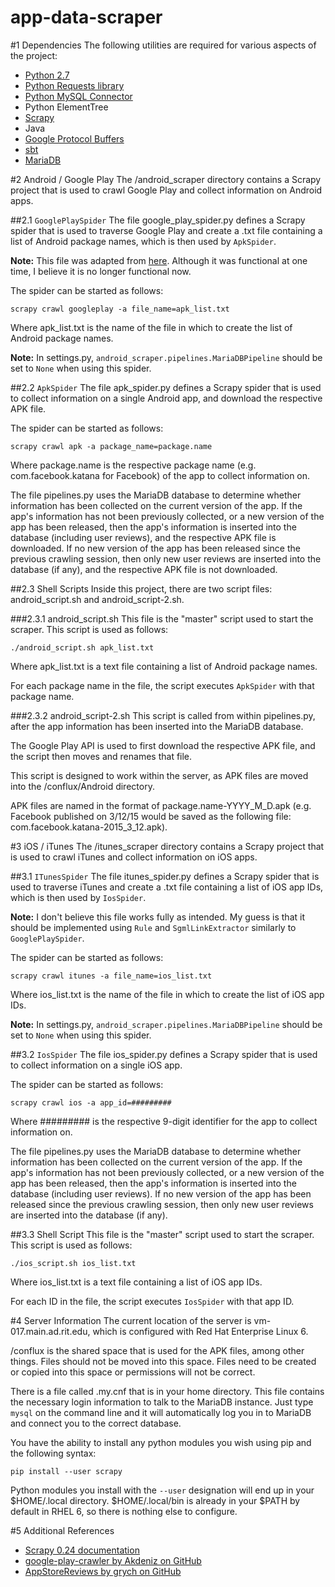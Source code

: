 app-data-scraper
=================
#1 Dependencies
The following utilities are required for various aspects of the project:

* [Python 2.7](https://www.python.org/download/releases/2.7/)
* [Python Requests library](http://docs.python-requests.org/en/latest/)
* [Python MySQL Connector](https://pypi.python.org/pypi/MySQL-python)
* Python ElementTree
* [Scrapy](http://scrapy.org)
* Java
* [Google Protocol Buffers](https://developers.google.com/protocol-buffers/)
* [sbt](http://www.scala-sbt.org/release/tutorial/Setup.html)
* [MariaDB](https://mariadb.com)

#2 Android / Google Play
The /android_scraper directory contains a Scrapy project that is used to crawl Google Play and collect information on Android apps.

##2.1 ```GooglePlaySpider```
The file google\_play_spider.py defines a Scrapy spider that is used to traverse Google Play and create a .txt file containing a list of Android package names, which is then used by ```ApkSpider```.

**Note:** This file was adapted from [here](https://github.com/anderson916/google-play-crawler). Although it was functional at one time, I believe it is no longer functional now.

The spider can be started as follows:

```scrapy crawl googleplay -a file_name=apk_list.txt```

Where apk_list.txt is the name of the file in which to create the list of Android package names.

**Note:** In settings.py, ```android_scraper.pipelines.MariaDBPipeline``` should be set to ```None``` when using this spider.

##2.2 ```ApkSpider```
The file apk_spider.py defines a Scrapy spider that is used to collect information on a single Android app, and download the respective APK file.

The spider can be started as follows:

```scrapy crawl apk -a package_name=package.name```

Where package.name is the respective package name (e.g. com.facebook.katana for Facebook) of the app to collect information on.

The file pipelines.py uses the MariaDB database to determine whether information has been collected on the current version of the app. If the app's information has not been previously collected, or a new version of the app has been released, then the app's information is inserted into the database (including user reviews), and the respective APK file is downloaded. If no new version of the app has been released since the previous crawling session, then only new user reviews are inserted into the database (if any), and the respective APK file is not downloaded.

##2.3 Shell Scripts
Inside this project, there are two script files: android\_script.sh and android_script-2.sh.

###2.3.1 android_script.sh
This file is the "master" script used to start the scraper. This script is used as follows:

```./android_script.sh apk_list.txt```

Where apk_list.txt is a text file containing a list of Android package names.

For each package name in the file, the script executes ```ApkSpider``` with that package name.

###2.3.2 android_script-2.sh
This script is called from within pipelines.py, after the app information has been inserted into the MariaDB database.

The Google Play API is used to first download the respective APK file, and the script then moves and renames that file.

This script is designed to work within the server, as APK files are moved into the /conflux/Android directory.

APK files are named in the format of package.name-YYYY\_M_D.apk (e.g. Facebook published on 3/12/15 would be saved as the following file: com.facebook.katana-2015\_3\_12.apk).

#3 iOS / iTunes
The /itunes_scraper directory contains a Scrapy project that is used to crawl iTunes and collect information on iOS apps.

##3.1 ```ITunesSpider```
The file itunes_spider.py defines a Scrapy spider that is used to traverse iTunes and create a .txt file containing a list of iOS app IDs, which is then used by ```IosSpider```.

**Note:** I don't believe this file works fully as intended. My guess is that it should be implemented using ```Rule``` and ```SgmlLinkExtractor``` similarly to ```GooglePlaySpider```.

The spider can be started as follows:

```scrapy crawl itunes -a file_name=ios_list.txt```

Where ios_list.txt is the name of the file in which to create the list of iOS app IDs.

**Note:** In settings.py, ```android_scraper.pipelines.MariaDBPipeline``` should be set to ```None``` when using this spider.

##3.2 ```IosSpider```
The file ios_spider.py defines a Scrapy spider that is used to collect information on a single iOS app.

The spider can be started as follows:

```scrapy crawl ios -a app_id=#########```

Where ######### is the respective 9-digit identifier for the app to collect information on.

The file pipelines.py uses the MariaDB database to determine whether information has been collected on the current version of the app. If the app's information has not been previously collected, or a new version of the app has been released, then the app's information is inserted into the database (including user reviews). If no new version of the app has been released since the previous crawling session, then only new user reviews are inserted into the database (if any).

##3.3 Shell Script
This file is the "master" script used to start the scraper. This script is used as follows:

```./ios_script.sh ios_list.txt```

Where ios_list.txt is a text file containing a list of iOS app IDs.

For each ID in the file, the script executes ```IosSpider``` with that app ID.

#4 Server Information
The current location of the server is vm-017.main.ad.rit.edu, which is configured with Red Hat Enterprise Linux 6.

/conflux is the shared space that is used for the APK files, among other things. Files should not be moved into this space. Files need to be created or copied into this space or permissions will not be correct.

There is a file called .my.cnf that is in your home directory. This file contains the necessary login information to talk to the MariaDB instance. Just type ```mysql``` on the command line and it will automatically log you in to MariaDB and connect you to the correct database.

You have the ability to install any python modules you wish using pip and the following syntax: 

```pip install --user scrapy```

Python modules you install with the ```--user``` designation will end up in your $HOME/.local directory.  $HOME/.local/bin is already in your $PATH by default in RHEL 6, so there is nothing else to configure.

#5 Additional References
* [Scrapy 0.24 documentation](http://doc.scrapy.org/en/0.24)
* [google-play-crawler by Akdeniz on GitHub](https://github.com/Akdeniz/google-play-crawler)
* [AppStoreReviews by grych on GitHub](https://github.com/grych/AppStoreReviews)